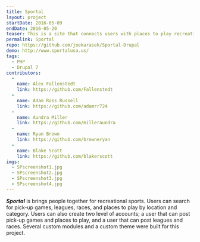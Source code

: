 ```yaml
---
title: Sportal
layout: project
startDate: 2016-05-09
endDate: 2016-05-20
teaser: This is a site that connects users with places to play recreational sports!
permalink: Sportal
repo: https://github.com/joekarasek/Sportal-Drupal
demo: http://www.sportalusa.us/
tags:
  - PHP
  - Drupal 7
contributors:
  -
    name: Alex Fallenstedt
    link: https://github.com/Fallenstedt
  -
    name: Adam Ross Russell
    link: https://github.com/adamrr724
  -
    name: Aundra Miller
    link: https://github.com/milleraundra
  -
    name: Ryan Brown
    link: https://github.com/browneryan
  -
    name: Blake Scott
    link: https://github.com/blakerscott
imgs:
  - SPscreenshot1.jpg
  - SPscreenshot2.jpg
  - SPscreenshot3.jpg
  - SPscreenshot4.jpg
---
```

_**Sportal**_ is brings people together for recreational sports. Users can search for pick-up games, leagues, races, and places to play by location and category. Users can also create two level of accounts; a user that can post pick-up games and places to play, and a user that can post leagues and races. Several custom modules and a custom theme were built for this project.
